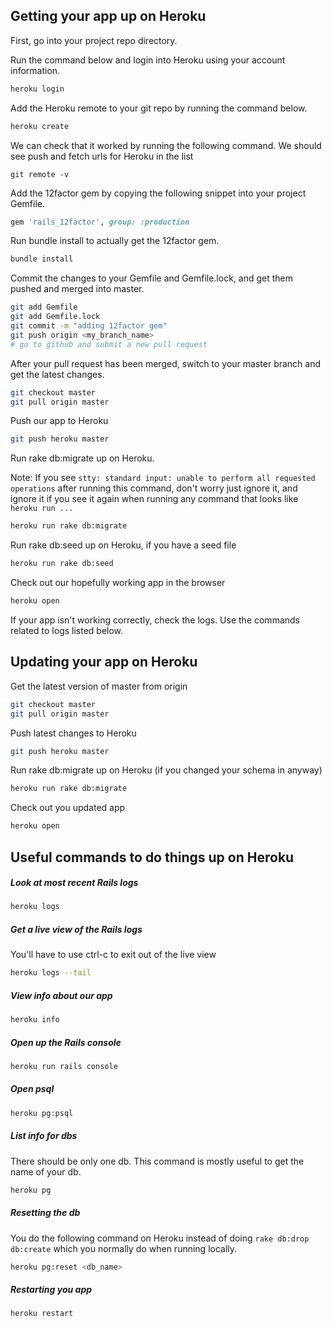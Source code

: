 ## Getting your app up on Heroku

First, go into your project repo directory.

Run the command below and login into Heroku using your account information.
```bash
heroku login
```

Add the Heroku remote to your git repo by running the command below.
```bash
heroku create
```

We can check that it worked by running the following command. We should see push and fetch urls for Heroku in the list
```
git remote -v
```

Add the 12factor gem by copying the following snippet into your project Gemfile.
```ruby
gem 'rails_12factor', group: :production
```

Run bundle install to actually get the 12factor gem.
```bash
bundle install
```

Commit the changes to your Gemfile and Gemfile.lock, and get them pushed and merged into master.
```bash
git add Gemfile
git add Gemfile.lock
git commit -m "adding 12factor gem"
git push origin <my_branch_name>
# go to github and submit a new pull request
```

After your pull request has been merged, switch to your master branch and get the latest changes.
```bash
git checkout master
git pull origin master
```

Push our app to Heroku
```bash
git push heroku master
```

Run rake db:migrate up on Heroku.

Note: If you see ``stty: standard input: unable to perform all requested operations`` after running this command, don't worry just ignore it, and ignore it if you see it again when running any command that     looks like ``heroku run ...``
```bash
heroku run rake db:migrate

```

Run rake db:seed up on Heroku, if you have a seed file
```bash
heroku run rake db:seed
```

Check out our hopefully working app in the browser
```bash
heroku open
```

If your app isn't working correctly, check the logs. Use the commands related to logs listed below.

## Updating your app on Heroku

Get the latest version of master from origin
```bash
git checkout master
git pull origin master
```

Push latest changes to Heroku
```bash
git push heroku master
```

Run rake db:migrate up on Heroku (if you changed your schema in anyway)
```bash
heroku run rake db:migrate
```

Check out you updated app
```bash
heroku open
```

## Useful commands to do things up on Heroku

##### Look at most recent Rails logs
```bash
heroku logs
```

##### Get a live view of the Rails logs
You'll have to use ctrl-c to exit out of the live view
```bash
heroku logs --tail
```

##### View info about our app
```bash
heroku info
```

##### Open up the Rails console
```bash
heroku run rails console
```

##### Open psql
```bash
heroku pg:psql
```

##### List info for dbs
There should be only one db. This command is mostly useful to get the name of your db.
```bash
heroku pg
```

##### Resetting the db
You do the following command on Heroku instead of doing ``rake db:drop db:create`` which you normally do when running locally.
```bash
heroku pg:reset <db_name>
```

##### Restarting you app
```bash
heroku restart
```
